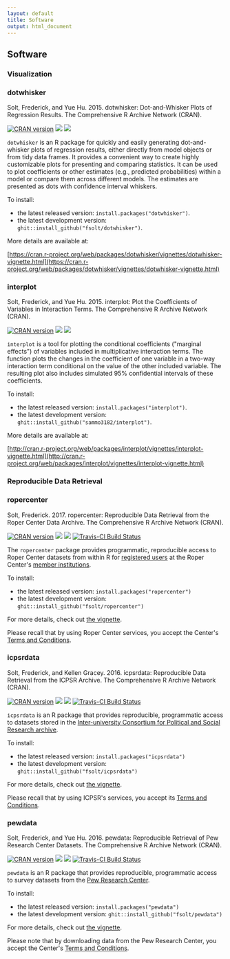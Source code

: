 ```yaml
---
layout: default
title: Software
output: html_document
---
```


## Software

### Visualization

### dotwhisker
Solt, Frederick, and Yue Hu. 2015. dotwhisker: Dot-and-Whisker Plots of Regression Results. The Comprehensive R Archive Network (CRAN). 

[![CRAN version](http://www.r-pkg.org/badges/version/dotwhisker)](https://cran.r-project.org/web/packages/dotwhisker/index.html) ![](http://cranlogs.r-pkg.org/badges/grand-total/dotwhisker)
![](http://cranlogs.r-pkg.org/badges/dotwhisker?color=orange)

`dotwhisker` is an R package for quickly and easily generating dot-and-whisker plots of regression results, either directly from model objects or from tidy data frames. It provides a convenient way to create highly customizable plots for presenting and comparing statistics. It can be used to plot coefficients or other estimates (e.g., predicted probabilities) within a model or compare them across different models. The estimates are presented as dots with confidence interval whiskers.

To install:

* the latest released version: `install.packages("dotwhisker")`.
* the latest development version: `ghit::install_github("fsolt/dotwhisker")`.

More details are available at:

[https://cran.r-project.org/web/packages/dotwhisker/vignettes/dotwhisker-vignette.html](https://cran.r-project.org/web/packages/dotwhisker/vignettes/dotwhisker-vignette.html)


### interplot
Solt, Frederick, and Yue Hu. 2015. interplot: Plot the Coefficients of Variables in Interaction Terms. The Comprehensive R Archive Network (CRAN).

[![CRAN version](http://www.r-pkg.org/badges/version/interplot)](https://cran.r-project.org/web/packages/interplot/index.html) ![](http://cranlogs.r-pkg.org/badges/grand-total/interplot)
![](http://cranlogs.r-pkg.org/badges/interplot?color=orange)

`interplot` is a tool for plotting the conditional coefficients ("marginal effects") of variables included in multiplicative interaction terms. The function plots the changes in the coefficient of one variable in a two-way interaction term conditional on the value of the other included variable. The resulting plot also includes simulated 95% confidential intervals of these coefficients.

To install:

* the latest released version: `install.packages("interplot")`.
* the latest development version: `ghit::install_github("sammo3182/interplot")`.

More details are available at:

[http://cran.r-project.org/web/packages/interplot/vignettes/interplot-vignette.html](http://cran.r-project.org/web/packages/interplot/vignettes/interplot-vignette.html)


### Reproducible Data Retrieval

### ropercenter
Solt, Frederick.  2017.  ropercenter: Reproducible Data Retrieval from the Roper Center Data Archive.  The Comprehensive R Archive Network (CRAN).

[![CRAN version](http://www.r-pkg.org/badges/version/ropercenter)](https://cran.r-project.org/package=icpsrdata) 
![](http://cranlogs.r-pkg.org/badges/grand-total/ropercenter) 
![](http://cranlogs.r-pkg.org/badges/ropercenter?color=orange)
[![Travis-CI Build Status](https://travis-ci.org/fsolt/ropercenter.svg?branch=master)](https://travis-ci.org/fsolt/ropercenter)

The `ropercenter` package provides programmatic, reproducible access to Roper Center datasets from within R for [registered users](https://ropercenter.cornell.edu/make-personalized-account/) at the Roper Center's [member institutions](https://ropercenter.cornell.edu/list-of-members/). 

To install:

* the latest released version: `install.packages("ropercenter")`
* the latest development version: `ghit::install_github("fsolt/ropercenter")`

For more details, check out [the vignette](https://cran.r-project.org/package=ropercenter/vignettes/ropercenter-vignette.html).

Please recall that by using Roper Center services, you accept the Center's [Terms and Conditions](https://ropercenter.cornell.edu/CFIDE/cf/action/registration/termsAndConditions.cfm).


### icpsrdata
Solt, Frederick, and Kellen Gracey.  2016. icpsrdata: Reproducible Data Retrieval from the ICPSR Archive. The Comprehensive R Archive Network (CRAN).

[![CRAN version](http://www.r-pkg.org/badges/version/icpsrdata)](https://cran.r-project.org/package=icpsrdata) 
![](http://cranlogs.r-pkg.org/badges/grand-total/icpsrdata)
![](http://cranlogs.r-pkg.org/badges/icpsrdata?color=orange)
[![Travis-CI Build Status](https://travis-ci.org/fsolt/icpsrdata.svg?branch=master)](https://travis-ci.org/fsolt/icpsrdata)

`icpsrdata` is an R package that provides reproducible, programmatic access to datasets stored in the [Inter-university Consortium for Political and Social Research archive](http://www.icpsr.umich.edu).

To install:

* the latest released version: `install.packages("icpsrdata")`
* the latest development version: `ghit::install_github("fsolt/icpsrdata")`

For more details, check out [the vignette](https://cran.r-project.org/web/packages/icpsrdata/vignettes/icpsrdata-vignette.html).

Please recall that by using ICPSR's services, you accept its [Terms and Conditions](http://www.icpsr.umich.edu/cgi-bin/terms?path=ICPSR&study=0001).


### pewdata
Solt, Frederick, and Yue Hu. 2016. pewdata: Reproducible Retrieval of Pew Research Center Datasets. The Comprehensive R Archive Network (CRAN).

[![CRAN version](http://www.r-pkg.org/badges/version/pewdata)](https://cran.r-project.org/package=pewdata) 
![](http://cranlogs.r-pkg.org/badges/grand-total/pewdata) 
![](http://cranlogs.r-pkg.org/badges/pewdata?color=orange)
[![Travis-CI Build Status](https://travis-ci.org/fsolt/pewdata.svg?branch=master)](https://travis-ci.org/fsolt/pewdata)

`pewdata` is an R package that provides reproducible, programmatic access to survey datasets from the [Pew Research Center](http://www.pewresearch.org).

To install:

* the latest released version: `install.packages("pewdata")`
* the latest development version: `ghit::install_github("fsolt/pewdata")`

For more details, check out [the vignette](https://cran.r-project.org/web/packages/pewdata/vignettes/pewdata-vignette.html).

Please note that by downloading data from the Pew Research Center, you accept the Center's [Terms and Conditions](http://www.people-press.org/category/datasets/?download=20060061#Legal).

